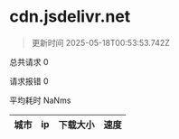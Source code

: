 
  # cdn.jsdelivr.net

  > 更新时间 2025-05-18T00:53:53.742Z
  
  总共请求 0

  请求报错 0

  平均耗时 NaNms

|城市|ip|下载大小|速度|
|-----|----------|---|---|

  